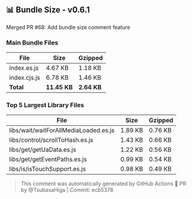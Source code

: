 ## 📊 Bundle Size - v0.6.1

Merged PR #68: Add bundle size comment feature

### Main Bundle Files

| File | Size | Gzipped |
| ---- | ---- | ------- |
| index.es.js | 4.67 KB | 1.18 KB |
| index.cjs.js | 6.78 KB | 1.46 KB |
| **Total** | **11.45 KB** | **2.64 KB** |

### Top 5 Largest Library Files

| File | Size | Gzipped |
| ---- | ---- | ------- |
| libs/wait/waitForAllMediaLoaded.es.js | 1.89 KB | 0.76 KB |
| libs/control/scrollToHash.es.js | 1.43 KB | 0.66 KB |
| libs/get/getUaData.es.js | 1.22 KB | 0.56 KB |
| libs/get/getEventPaths.es.js | 0.99 KB | 0.54 KB |
| libs/is/isTouchSupport.es.js | 0.98 KB | 0.49 KB |

> This comment was automatically generated by GitHub Actions 🤖
> PR by @TsubasaHiga | Commit: ecb5378